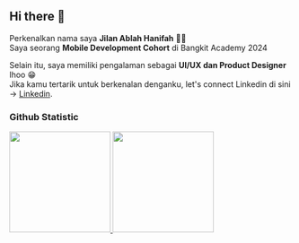 ## Hi there 👋
Perkenalkan nama saya **Jilan Ablah Hanifah** 🌻🌻  
Saya seorang **Mobile Development Cohort** di Bangkit Academy 2024<br>

Selain itu, saya memiliki pengalaman sebagai **UI/UX dan Product Designer** lhoo 😁  
Jika kamu tertarik untuk berkenalan denganku, let's connect Linkedin di sini -> [Linkedin](https://www.linkedin.com/in/jilan-ablah/).

### Github Statistic
<p align="left">
<a href="https://github.com/jilanAblah139">
  <img height="180em" src="https://github-readme-stats-eight-theta.vercel.app/api?username=jilanAblah139&show_icons=true&theme=algolia&include_all_commits=true&count_private=true"/>
  <img height="180em" src="https://github-readme-stats-eight-theta.vercel.app/api/top-langs/?username=jilanAblah139&layout=compact&langs_count=8&theme=algolia"/>
</a>
</p>

<!--
**jilanAblah139/jilanAblah139** is a ✨ _special_ ✨ repository because its `README.md` (this file) appears on your GitHub profile.

Here are some ideas to get you started:

- 🔭 I’m currently working on ...
- 🌱 I’m currently learning ...
- 👯 I’m looking to collaborate on ...
- 🤔 I’m looking for help with ...
- 💬 Ask me about ...
- 📫 How to reach me: ...
- 😄 Pronouns: ...
- ⚡ Fun fact: ...
-->
